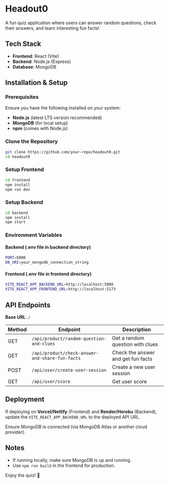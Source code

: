 # Headout0

A fun quiz application where users can answer random questions, check their answers, and learn interesting fun facts!

## Tech Stack

- **Frontend**: React (Vite)
- **Backend**: Node.js (Express)
- **Database**: MongoDB

## Installation & Setup

### Prerequisites

Ensure you have the following installed on your system:

- **Node.js** (latest LTS version recommended)
- **MongoDB** (for local setup)
- **npm** (comes with Node.js)

### Clone the Repository

```bash
git clone https://github.com/your-repo/headout0.git
cd headout0
```

### Setup Frontend

```bash
cd frontend
npm install
npm run dev
```

### Setup Backend

```bash
cd backend
npm install
npm start
```

### Environment Variables

#### Backend (.env file in backend directory)

```bash
PORT=5000
DB_URI=your_mongodb_connection_string
```

#### Frontend (.env file in frontend directory)

```bash
VITE_REACT_APP_BACKEND_URL=http://localhost:5000
VITE_REACT_APP_FRONTEND_URL=http://localhost:5173
```

## API Endpoints

**Base URL**: `/`

| Method | Endpoint                                   | Description                                 |
|--------|--------------------------------------------|---------------------------------------------|
| GET    | `/api/product/random-question-and-clues`   | Get a random question with clues            |
| GET    | `/api/product/check-answer-and-share-fun-facts` | Check the answer and get fun facts          |
| POST   | `/api/user/create-user-session`            | Create a new user session                   |
| GET    | `/api/user/score`                          | Get user score                              |

## Deployment

If deploying on **Vercel/Netlify** (Frontend) and **Render/Heroku** (Backend), update the `VITE_REACT_APP_BACKEND_URL` to the deployed API URL.

Ensure MongoDB is connected (via MongoDB Atlas or another cloud provider).

## Notes

- If running locally, make sure MongoDB is up and running.
- Use `npm run build` in the frontend for production.

Enjoy the quiz! 🎉
